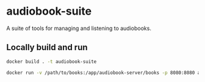 # audiobook-suite
A suite of tools for managing and listening to audiobooks.

## Locally build and run
```bash
docker build . -t audiobook-suite

docker run -v /path/to/books:/app/audiobook-server/books -p 8080:8080 audiobook-suite
```
